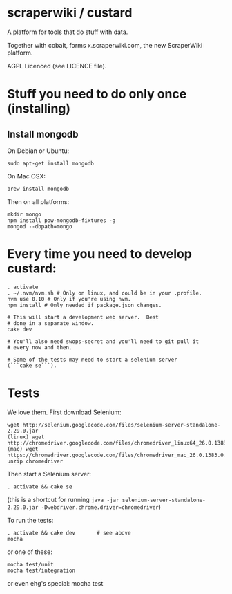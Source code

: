 # scraperwiki / custard #

A platform for tools that do stuff with data.

Together with cobalt, forms x.scraperwiki.com, the new ScraperWiki platform.

AGPL Licenced (see LICENCE file).

# Stuff you need to do only once (installing)

## Install mongodb

On Debian or Ubuntu:

    sudo apt-get install mongodb

On Mac OSX:

    brew install mongodb

Then on all platforms:

    mkdir mongo
    npm install pow-mongodb-fixtures -g
    mongod --dbpath=mongo

# Every time you need to develop custard:

    . activate
    . ~/.nvm/nvm.sh # Only on linux, and could be in your .profile.
    nvm use 0.10 # Only if you're using nvm.
    npm install # Only needed if package.json changes.

    # This will start a development web server.  Best
    # done in a separate window.
    cake dev

    # You'll also need swops-secret and you'll need to git pull it
    # every now and then.

    # Some of the tests may need to start a selenium server
    (```cake se```).

# Tests

We love them. First download Selenium:

    wget http://selenium.googlecode.com/files/selenium-server-standalone-2.29.0.jar
    (linux) wget http://chromedriver.googlecode.com/files/chromedriver_linux64_26.0.1383.0.zip
    (mac) wget https://chromedriver.googlecode.com/files/chromedriver_mac_26.0.1383.0.zip
    unzip chromedriver

Then start a Selenium server:

    . activate && cake se

(this is a shortcut for running ```java -jar selenium-server-standalone-2.29.0.jar -Dwebdriver.chrome.driver=chromedriver```)

To run the tests:

    . activate && cake dev       # see above
    mocha

or one of these:

    mocha test/unit
    mocha test/integration

or even ehg's special:
    mocha test
